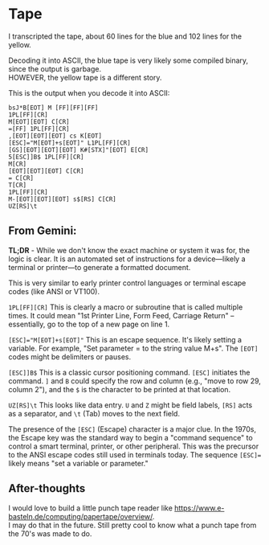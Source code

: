 # Tape


I transcripted the tape, about 60 lines for the blue and 102 lines for the yellow.

Decoding it into ASCII, the blue tape is very likely some compiled binary, since the output is garbage. \
HOWEVER, the yellow tape is a different story.

This is the output when you decode it into ASCII:
```
bsJ*B[EOT] M [FF][FF][FF]
1PL[FF][CR]
M[EOT][EOT] C[CR]
=[FF] 1PL[FF][CR]
,[EOT][EOT][EOT] cs K[EOT]
[ESC]="M[EOT]+s[EOT]" L1PL[FF][CR]
[GS][EOT][EOT][EOT] K#[STX]"[EOT] E[CR]
5[ESC]]B$ 1PL[FF][CR]
M[CR]
[EOT][EOT][EOT] C[CR]
= C[CR]
T[CR]
1PL[FF][CR]
M-[EOT][EOT][EOT] s$[RS] C[CR]
UZ[RS]\t
```

## From Gemini:
**TL;DR** - While we don't know the exact machine or system it was for, the logic is clear. It is an automated set of instructions for a device—likely a terminal or printer—to generate a formatted document.

This is very similar to early printer control languages or terminal escape codes (like ANSI or VT100).

`1PL[FF][CR]`
This is clearly a macro or subroutine that is called multiple times. It could mean "1st Printer Line, Form Feed, Carriage Return" – essentially, go to the top of a new page on line 1.

`[ESC]="M[EOT]+s[EOT]"`
This is an escape sequence. It's likely setting a variable. For example, "Set parameter = to the string value M+s". The `[EOT]` codes might be delimiters or pauses.

`[ESC]]B$`
This is a classic cursor positioning command. `[ESC]` initiates the command. `]` and `B` could specify the row and column (e.g., "move to row 29, column 2"), and the `$` is the character to be printed at that location.

`UZ[RS]\t`
This looks like data entry. `U` and `Z` might be field labels, `[RS]` acts as a separator, and `\t` (Tab) moves to the next field.

The presence of the `[ESC]` (Escape) character is a major clue. In the 1970s, the Escape key was the standard way to begin a "command sequence" to control a smart terminal, printer, or other peripheral. This was the precursor to the ANSI escape codes still used in terminals today. The sequence `[ESC]=` likely means "set a variable or parameter."

## After-thoughts
I would love to build a little punch tape reader like https://www.e-basteln.de/computing/papertape/overview/. \
I may do that in the future. Still pretty cool to know what a punch tape from the 70's was made to do.
